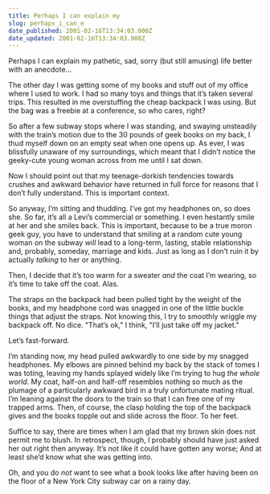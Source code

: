 ```yaml
---
title: Perhaps I can explain my
slug: perhaps_i_can_e
date_published: 2001-02-16T13:34:03.000Z
date_updated: 2001-02-16T13:34:03.000Z
---
```


Perhaps I can explain my pathetic, sad, sorry (but still amusing) life better with an anecdote…

The other day I was getting some of my books and stuff out of my office where I used to work. I had so many toys and things that it’s taken several trips. This resulted in me overstuffing the cheap backpack I was using. But the bag was a freebie at a conference, so who cares, right?

So after a few subway stops where I was standing, and swaying unsteadily with the train’s motion due to the 30 pounds of geek books on my back, I thud myself down on an empty seat when one opens up. As ever, I was blissfully unaware of my surroundings, which meant that I didn’t notice the geeky-cute young woman across from me until I sat down.

Now I should point out that my teenage-dorkish tendencies towards crushes and awkward behavior have returned in full force for reasons that I don’t fully understand. This is important context.

So anyway, I’m sitting and thudding. I’ve got my headphones on, so does she. So far, it’s all a Levi’s commercial or something. I even hestantly smile at her and she smiles back. This is important, because to be a true moron geek guy, you have to understand that smiling at a random cute young woman on the subway *will* lead to a long-term, lasting, stable relationship and, probably, someday, marriage and kids. Just as long as I don’t ruin it by actually *talking* to her or anything.

Then, I decide that it’s too warm for a sweater *and* the coat I’m wearing, so it’s time to take off the coat. Alas.

The straps on the backpack had been pulled tight by the weight of the books, and my headphone cord was snagged in one of the little buckle things that adjust the straps. Not knowing this, I try to smoothly wriggle my backpack off. No dice. "That’s ok," I think, "I’ll just take off my jacket."

Let’s fast-forward.

I’m standing now, my head pulled awkwardly to one side by my snagged headphones. My elbows are pinned behind my back by the stack of tomes I was toting, leaving my hands splayed widely like I’m trying to hug *the whole world*. My coat, half-on and half-off resembles nothing so much as the plumage of a particularly awkward bird in a truly unfortunate mating ritual. I’m leaning against the doors to the train so that I can free one of my trapped arms. Then, of course, the clasp holding the top of the backpack gives and the books topple out and slide across the floor. To her feet.

Suffice to say, there are times when I am glad that my brown skin does not permit me to blush. In retrospect, though, I probably should have just asked her out right then anyway. It’s not like it could have gotten any worse; And at least she’d know what she was getting into.

Oh, and you do *not* want to see what a book looks like after having been on the floor of a New York City subway car on a rainy day.
